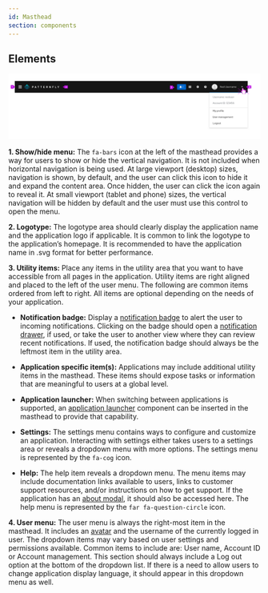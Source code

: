```yaml
---
id: Masthead
section: components
---
```


## Elements

<img src="./img/masthead.png" alt="masthead" width="832"/>

**1. Show/hide menu:**  The `fa-bars` icon at the left of the masthead provides a way for users to show or hide the vertical navigation. It is not included when horizontal navigation is being used. At large viewport (desktop) sizes, navigation is shown, by default, and the user can click this icon to hide it and expand the content area. Once hidden, the user can click the icon again to reveal it. At small viewport (tablet and phone) sizes, the vertical navigation will be hidden by default and the user must use this control to open the menu.

**2. Logotype:** The logotype area should clearly display the application name and the application logo if applicable. It is common to link the logotype to the application’s homepage. It is recommended to have the application name in .svg format for better performance.

**3. Utility items:** Place any items in the utility area that you want to have accessible from all pages in the application. Utility items are right aligned and placed to the left of the user menu. The following are common items ordered from left to right. All items are optional depending on the needs of your application.

* **Notification badge:** Display a [notification badge](/components/notification-badge) to alert the user to incoming notifications. Clicking on the badge should open a [notification drawer](/components/notification-drawer), if used, or take the user to another view where they can review recent notifications. If used, the notification badge should always be the leftmost item in the utility area.

* **Application specific item(s):** Applications may include additional utility items in the masthead. These items should expose tasks or information that are meaningful to users at a global level.  

* **Application launcher:** When switching between applications is supported, an [application launcher](/components/application-launcher) component can be inserted in the masthead to provide that capability.

* **Settings:**  The settings menu contains ways to configure and customize an application. Interacting with settings either takes users to a settings area or reveals a dropdown menu with more options. The settings menu is represented by the `fa-cog` icon.

* **Help:** The help item reveals a dropdown menu. The menu items may include documentation links available to users, links to customer support resources, and/or instructions on how to get support. If the application has an [about modal](/components/about-modal), it should also be accessed here. The help menu is represented by the `far fa-question-circle` icon.

**4. User menu:** The user menu is always the right-most item in the masthead. It includes an [avatar](/components/avatar) and the username of the currently logged in user. The dropdown items may vary based on user settings and permissions available. Common items to include are: User name, Account ID or Account management. This section should always include a Log out option at the bottom of the dropdown list. If there is a need to allow users to change application display language, it should appear in this dropdown menu as well.
